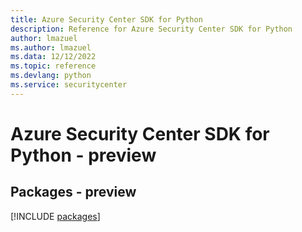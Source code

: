 ```yaml
---
title: Azure Security Center SDK for Python
description: Reference for Azure Security Center SDK for Python
author: lmazuel
ms.author: lmazuel
ms.data: 12/12/2022
ms.topic: reference
ms.devlang: python
ms.service: securitycenter
---
```

# Azure Security Center SDK for Python - preview
## Packages - preview
[!INCLUDE [packages](security-center-index.md)]